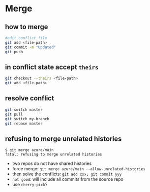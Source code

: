# Merge

## how to merge
```sh
#edit conflict file
git add <file-path>
git commit -m "Updated"
git push
```

## in conflict state accept `theirs`
```sh
git checkout --theirs <file-path>
git add <file-path>
```

## resolve conflict
```sh
git switch master
git pull
git switch my-branch
git rebase master
```

## refusing to merge unrelated histories
```
$ git merge azure/main
fatal: refusing to merge unrelated histories
```
- two repos do not have shared histories
- force merge: `git merge azure/main --allow-unrelated-histories`
- then solve the conflicts: `git add xxx; git commit yyy`
- `not good`: will include all commits from the source repo
- use `cherry-pick`?
